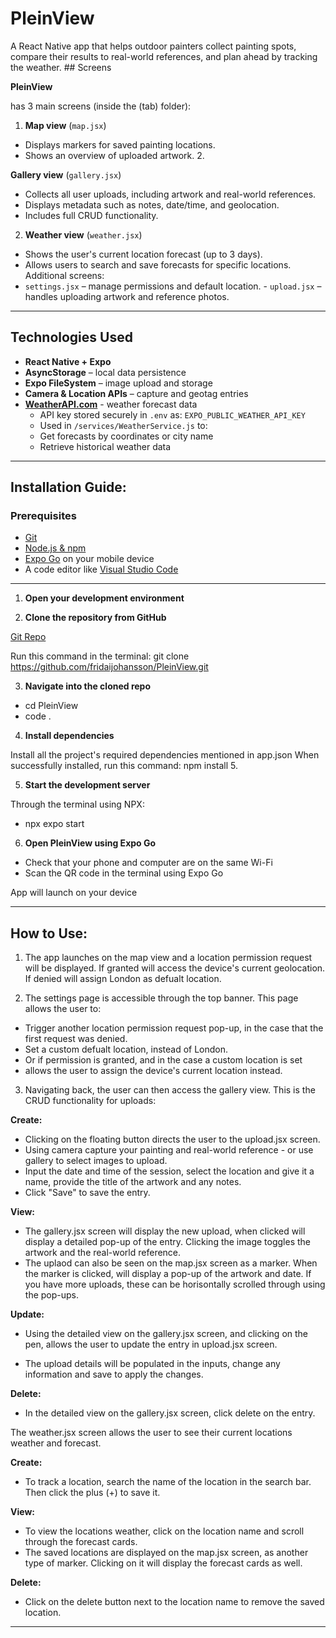 # PleinView 

A React Native app that helps outdoor painters collect painting spots, compare their results to real-world references, and plan ahead by tracking the weather. ## Screens 

**PleinView** 

has 3 main screens (inside the (tab) folder): 
1. **Map view** (`map.jsx`) 

- Displays markers for saved painting locations. 
- Shows an overview of uploaded artwork. 2. 

**Gallery view** (`gallery.jsx`) 

- Collects all user uploads, including artwork and real-world references. 
- Displays metadata such as notes, date/time, and geolocation. 
- Includes full CRUD functionality. 

2. **Weather view** (`weather.jsx`) 

- Shows the user's current location forecast (up to 3 days). 
- Allows users to search and save forecasts for specific locations. Additional screens: 
- `settings.jsx` – manage permissions and default location. - `upload.jsx` 
– handles uploading artwork and reference photos. 

--- 

## Technologies Used 

- **React Native + Expo** 
- **AsyncStorage** – local data persistence 
- **Expo FileSystem** – image upload and storage 
- **Camera & Location APIs** – capture and geotag entries 
- **[WeatherAPI.com](https://www.weatherapi.com/)** - weather forecast data 
    - API key stored securely in `.env` as: `EXPO_PUBLIC_WEATHER_API_KEY` 
    - Used in `/services/WeatherService.js` to: 
    - Get forecasts by coordinates or city name 
    - Retrieve historical weather data 
    
--- 

## Installation Guide: 

### Prerequisites 

- [Git](https://git-scm.com/downloads) 
- [Node.js & npm](https://nodejs.org/en/download/) 
- [Expo Go](https://expo.dev/go) on your mobile device
- A code editor like [Visual Studio Code](https://code.visualstudio.com/) 
 
---

1. **Open your development environment** 

2. **Clone the repository from GitHub** 

[Git Repo](https://github.com/fridaijohansson/PleinView) 

Run this command in the terminal: git clone https://github.com/fridaijohansson/PleinView.git 

3. **Navigate into the cloned repo** 

- cd PleinView 
- code . 

4. **Install dependencies** 

Install all the project's required dependencies mentioned in app.json When successfully installed, run this command: 
npm install 5. 

5. **Start the development server** 

Through the terminal using NPX: 

- npx expo start 

6. **Open PleinView using Expo Go** 

- Check that your phone and computer are on the same Wi-Fi 
- Scan the QR code in the terminal using Expo Go 

App will launch on your device 

---

## How to Use: 

1. The app launches on the map view and a location permission request will be displayed. If granted will access the device's current geolocation. If denied will assign London as defualt location. 

2. The settings page is accessible through the top banner. This page allows the user to: 

- Trigger another location permission request pop-up, in the case that the first request was denied. 
- Set a custom defualt location, instead of London. 
- Or if permission is granted, and in the case a custom location is set 
- allows the user to assign the device's current location instead. 

3. Navigating back, the user can then access the gallery view. This is the CRUD functionality for uploads: 

**Create:** 

- Clicking on the floating button directs the user to the upload.jsx screen. 
- Using camera capture your painting and real-world reference - or use gallery to select images to upload. 
- Input the date and time of the session, select the location and give it a name, provide the title of the artwork and any notes. 
- Click "Save" to save the entry. 

**View:** 

- The gallery.jsx screen will display the new upload, when clicked will display a detailed pop-up of the entry. Clicking the image toggles the artwork and the real-world reference. 
- The uplaod can also be seen on the map.jsx screen as a marker. When the marker is clicked, will display a pop-up of the artwork and date. If you have more uploads, these can be horisontally scrolled through using the pop-ups. 

**Update:** 

- Using the detailed view on the gallery.jsx screen, and clicking on the pen, allows the user to update the entry in upload.jsx screen. 

- The upload details will be populated in the inputs, change any information and save to apply the changes.

**Delete:** 

- In the detailed view on the gallery.jsx screen, click delete on the entry. 

The weather.jsx screen allows the user to see their current locations weather and forecast. 

**Create:** 

- To track a location, search the name of the location in the search bar. Then click the plus (+) to save it. 

**View:** 

- To view the locations weather, click on the location name and scroll through the forecast cards. 
- The saved locations are displayed on the map.jsx screen, as another type of marker. Clicking on it will display the forecast cards as well. 

**Delete:** 

- Click on the delete button next to the location name to remove the saved location. 

---